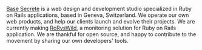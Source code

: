 [Base Secrète](https://www.basesecrete.com/en) is a web design and development studio specialized in Ruby on Rails applications, based in Geneva, Switzerland.
We operate our own web products, and help our clients launch and evolve their projects.
We are currently making [RoRvsWild](https://www.rorvswild.com), a monitoring solution for Ruby on Rails application.
We are thankful for open source, and happy to contribute to the movement by sharing our own developers' tools.
